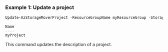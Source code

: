 ### Example 1: Update a project
```powershell
Update-AzStorageMoverProject -ResourceGroupName myResourceGroup -StorageMoverName myStorageMover -Name myProject -Description "Update Description""
```

```output
Name
----
myProject
```

This command updates the description of a project.

